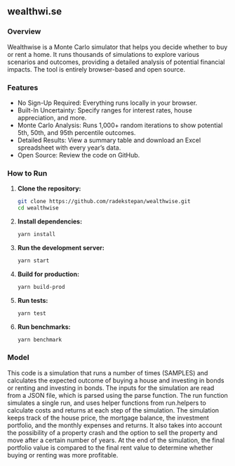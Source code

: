 ## wealthwi.se

### Overview

Wealthwise is a Monte Carlo simulator that helps you decide whether to buy or rent a home. It runs thousands of simulations to explore various scenarios and outcomes, providing a detailed analysis of potential financial impacts. The tool is entirely browser-based and open source.

### Features

- No Sign-Up Required: Everything runs locally in your browser.
- Built-In Uncertainty: Specify ranges for interest rates, house appreciation, and more.
- Monte Carlo Analysis: Runs 1,000+ random iterations to show potential 5th, 50th, and 95th percentile outcomes.
- Detailed Results: View a summary table and download an Excel spreadsheet with every year’s data.
- Open Source: Review the code on GitHub.

### How to Run

1. **Clone the repository:**
   ```sh
   git clone https://github.com/radekstepan/wealthwise.git
   cd wealthwise
   ```

2. **Install dependencies:**
   ```sh
   yarn install
   ```

3. **Run the development server:**
   ```sh
   yarn start
   ```

4. **Build for production:**
   ```sh
   yarn build-prod
   ```

5. **Run tests:**
   ```sh
   yarn test
   ```

6. **Run benchmarks:**
   ```sh
   yarn benchmark
   ```

### Model

This code is a simulation that runs a number of times (SAMPLES) and calculates the expected outcome of buying a house and investing in bonds or renting and investing in bonds. The inputs for the simulation are read from a JSON file, which is parsed using the parse function. The run function simulates a single run, and uses helper functions from run.helpers to calculate costs and returns at each step of the simulation. The simulation keeps track of the house price, the mortgage balance, the investment portfolio, and the monthly expenses and returns. It also takes into account the possibility of a property crash and the option to sell the property and move after a certain number of years. At the end of the simulation, the final portfolio value is compared to the final rent value to determine whether buying or renting was more profitable.

